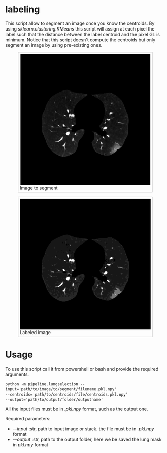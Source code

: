 # labeling

This script allow to segment an image once you know the centroids.
By using *sklearn.clustering.KMeans* this script will assign at each pixel the label such that the distance between the label centroid and the pixel GL is minimum. Notice that this script doesn't compute the centroids but only segment an image by using pre-existing ones.



<html>
  <head>
	<style>
	figure {
		border: thin #c0c0c0 solid;
    display: flex;
    flex-flow: column;
    padding: 5px;
		max-width: 500px;
	}

	figcaption {
		background-color: black;
    color: gray;
    font: italic smaller sans-serif;
    padding: 7px;
    text-align: center;
	}
</style>
</head>
<body>


<figure>
<img src="./images/lung.png" alt="input"
	title="Input image" />
	<figcaption>
	Image to segment
	</figcaption>
</figure>

<figure>
<img src="./images/labeled.png" alt="labeled"
title="body_mask slice"  />
	<figcaption>
	Labeled image
	</figcaption>
</figure>


</body>
</html>


# Usage

To use this script call it from powershell or bash and provide the required arguments.

```
python -m pipeline.lungselection --input='path/to/image/to/segment/filename.pkl.npy'
--centroids='path/to/centroids/file/centroids.pkl.npy'
--output='path/to/output/folder/outputname'
```
 All the input files must be in *.pkl.npy* format, such as the output one.

Required parameters:

* *--input* :str, path to input image or stack. the file must be in *.pkl.npy* format
* *--output* :str, path to the output folder, here we be saved the lung mask in *pkl.npy* format
